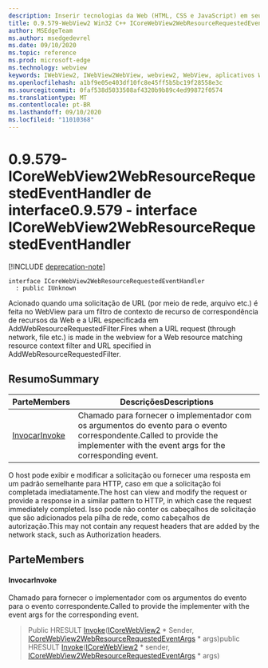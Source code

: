 ```yaml
---
description: Inserir tecnologias da Web (HTML, CSS e JavaScript) em seus aplicativos nativos com o controle WebView2 do Microsoft Edge
title: 0.9.579-WebView2 Win32 C++ ICoreWebView2WebResourceRequestedEventHandler
author: MSEdgeTeam
ms.author: msedgedevrel
ms.date: 09/10/2020
ms.topic: reference
ms.prod: microsoft-edge
ms.technology: webview
keywords: IWebView2, IWebView2WebView, webview2, WebView, aplicativos Win32, Win32, Edge, ICoreWebView2, ICoreWebView2Controller, controle do navegador, HTML Edge, ICoreWebView2WebResourceRequestedEventHandler
ms.openlocfilehash: a1bf9e05e403df10fc8e45ff5b5bc19f28558e3c
ms.sourcegitcommit: 0faf538d5033508af4320b9b89c4ed99872f0574
ms.translationtype: MT
ms.contentlocale: pt-BR
ms.lasthandoff: 09/10/2020
ms.locfileid: "11010368"
---
```

# <span data-ttu-id="1d92f-104">0.9.579-ICoreWebView2WebResourceRequestedEventHandler de interface</span><span class="sxs-lookup"><span data-stu-id="1d92f-104">0.9.579 - interface ICoreWebView2WebResourceRequestedEventHandler</span></span> 

[!INCLUDE [deprecation-note](../../includes/deprecation-note.md)]

```
interface ICoreWebView2WebResourceRequestedEventHandler
  : public IUnknown
```

<span data-ttu-id="1d92f-105">Acionado quando uma solicitação de URL (por meio de rede, arquivo etc.) é feita no WebView para um filtro de contexto de recurso de correspondência de recursos da Web e a URL especificada em AddWebResourceRequestedFilter.</span><span class="sxs-lookup"><span data-stu-id="1d92f-105">Fires when a URL request (through network, file etc.) is made in the webview for a Web resource matching resource context filter and URL specified in AddWebResourceRequestedFilter.</span></span>

## <span data-ttu-id="1d92f-106">Resumo</span><span class="sxs-lookup"><span data-stu-id="1d92f-106">Summary</span></span>

 <span data-ttu-id="1d92f-107">Parte</span><span class="sxs-lookup"><span data-stu-id="1d92f-107">Members</span></span>                        | <span data-ttu-id="1d92f-108">Descrições</span><span class="sxs-lookup"><span data-stu-id="1d92f-108">Descriptions</span></span>
--------------------------------|---------------------------------------------
[<span data-ttu-id="1d92f-109">Invocar</span><span class="sxs-lookup"><span data-stu-id="1d92f-109">Invoke</span></span>](#invoke) | <span data-ttu-id="1d92f-110">Chamado para fornecer o implementador com os argumentos do evento para o evento correspondente.</span><span class="sxs-lookup"><span data-stu-id="1d92f-110">Called to provide the implementer with the event args for the corresponding event.</span></span>

<span data-ttu-id="1d92f-111">O host pode exibir e modificar a solicitação ou fornecer uma resposta em um padrão semelhante para HTTP, caso em que a solicitação foi completada imediatamente.</span><span class="sxs-lookup"><span data-stu-id="1d92f-111">The host can view and modify the request or provide a response in a similar pattern to HTTP, in which case the request immediately completed.</span></span> <span data-ttu-id="1d92f-112">Isso pode não conter os cabeçalhos de solicitação que são adicionados pela pilha de rede, como cabeçalhos de autorização.</span><span class="sxs-lookup"><span data-stu-id="1d92f-112">This may not contain any request headers that are added by the network stack, such as Authorization headers.</span></span>

## <span data-ttu-id="1d92f-113">Parte</span><span class="sxs-lookup"><span data-stu-id="1d92f-113">Members</span></span>

#### <span data-ttu-id="1d92f-114">Invocar</span><span class="sxs-lookup"><span data-stu-id="1d92f-114">Invoke</span></span> 

<span data-ttu-id="1d92f-115">Chamado para fornecer o implementador com os argumentos do evento para o evento correspondente.</span><span class="sxs-lookup"><span data-stu-id="1d92f-115">Called to provide the implementer with the event args for the corresponding event.</span></span>

> <span data-ttu-id="1d92f-116">Public HRESULT [Invoke](#invoke)([ICoreWebView2](icorewebview2.md) \* Sender, [ICoreWebView2WebResourceRequestedEventArgs](icorewebview2webresourcerequestedeventargs.md) \* args)</span><span class="sxs-lookup"><span data-stu-id="1d92f-116">public HRESULT [Invoke](#invoke)([ICoreWebView2](icorewebview2.md) \* sender, [ICoreWebView2WebResourceRequestedEventArgs](icorewebview2webresourcerequestedeventargs.md) \* args)</span></span>

